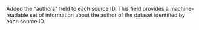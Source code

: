 Added the "authors" field to each source ID. This field provides a machine-readable set of information about the author of the dataset identified by each source ID.
